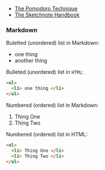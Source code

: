 * [The Pomodoro Technique](https://www.youtube.com/watch?v=CT70iCaG0Gs)
* [The Sketchnote Handbook](http://rohdesign.com/handbook)

### Markdown

Buletted (unordered) list in Markdown:

* one thing
* another thing

Bulleted (unordered) list in `HTML`:

```html
<ul>
  <li> one thing </li>
</ul>
```

Numbered (ordered) list in Markdown:

1. Thing One
2. Thing Two

Numbered (ordered) list in HTML:

```html
<ol>
  <li> Thing One </li>
  <li> Thing Two </li>
</ol>
```
